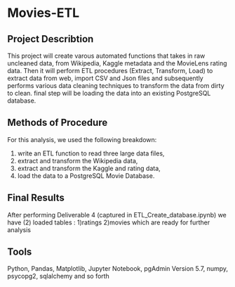 # Movies-ETL
## Project Describtion
This project will create varous automated functions that takes in raw uncleaned data, from Wikipedia, Kaggle metadata and the MovieLens rating data.
Then it will perform ETL procedures (Extract, Transform, Load) to extract data from web, import CSV and Json files and subsequently performs various data cleaning techniques to transform the data from dirty to clean. final step will be loading the data into an existing PostgreSQL database.

## Methods of Procedure
For this analysis, we used the following breakdown:

1) write an ETL function to read three large data files,
2) extract and transform the Wikipedia data,
3) extract and transform the Kaggle and rating data,
4) load the data to a PostgreSQL Movie Database.

## Final Results
After performing Deliverable 4 (captured in ETL_Create_database.ipynb) we have (2) loaded tables : 1)ratings 2)movies which are ready for further analysis
## Tools
Python, Pandas, Matplotlib, Jupyter Notebook, pgAdmin Version 5.7, numpy, psycopg2, sqlalchemy and so forth


